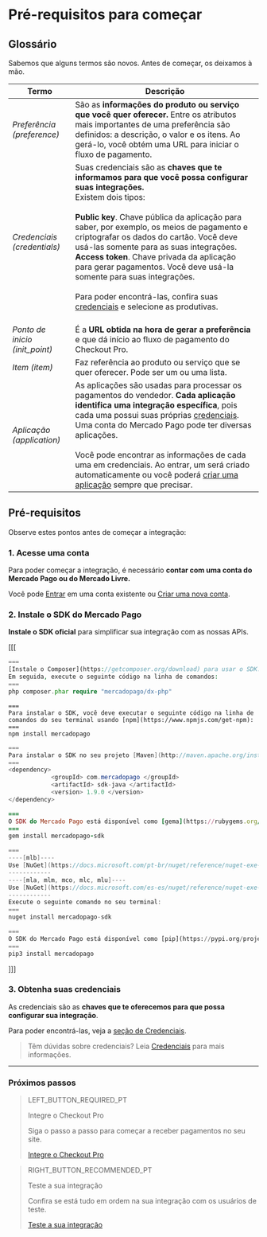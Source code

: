 # Pré-requisitos para começar


## Glossário

Sabemos que alguns termos são novos. Antes de começar, os deixamos à mão.

| Termo | Descrição |
| --- | --- |
| _Preferência (preference)_ | São as **informações do produto ou serviço que você quer oferecer.** Entre os atributos mais importantes de uma preferência são definidos: a descrição, o valor e os itens. Ao gerá-lo, você obtém uma URL para iniciar o fluxo de pagamento. |
| _Credenciais (credentials)_ | Suas credenciais são as **chaves que te informamos para que você possa configurar suas integrações.**<br/>Existem dois tipos:<br/><br/>**Public key**. Chave pública da aplicação para saber, por exemplo, os meios de pagamento e criptografar os dados do cartão. Você deve usá-las somente para as suas integrações.<br/>**Access token**. Chave privada da aplicação para gerar pagamentos. Você deve usá-la somente para suas integrações.<br/><br/>Para poder encontrá-las, confira suas [credenciais]([FAKER][CREDENTIALS][URL]) e selecione as produtivas.<br/><br/> |
| _Ponto de inicio (init_point)_ | É a **URL obtida na hora de gerar a preferência** e que dá início ao fluxo de pagamento do Checkout Pro. |
| _Item (item)_ | Faz referência ao produto ou serviço que se quer oferecer. Pode ser um ou uma lista. |
| _Aplicação (application)_ | As aplicações são usadas para processar os pagamentos do vendedor. **Cada aplicação identifica uma integração específica**, pois cada uma possui suas próprias [credenciais]([FAKER][CREDENTIALS][URL]). Uma conta do Mercado Pago pode ter diversas aplicações.<br/><br/>Você pode encontrar as informações de cada uma em credenciais. Ao entrar, um será criado automaticamente ou você poderá [criar uma aplicação](https://applications.mercadopago.com) sempre que precisar. |

## Pré-requisitos

Observe estes pontos antes de começar a integração:

### 1. Acesse uma conta
Para poder começar a integração, é necessário **contar com uma conta do Mercado Pago ou do Mercado Livre.**

Você pode [Entrar](https://www.mercadolibre.com/jms/[FAKER][GLOBALIZE][SITE_ID]/lgz/login?platform_id=mp&go=https://www.mercadopago[FAKER][URL][DOMAIN]/developers/pt/guides/online-payments/checkout-pro/previous-requirements) em uma conta existente ou [Criar uma nova conta](https://www.mercadopago[FAKER][URL][DOMAIN]).

### 2. Instale o SDK do Mercado Pago
**Instale o SDK oficial** para simplificar sua integração com as nossas APIs.

[[[
```php
===
[Instale o Composer](https://getcomposer.org/download) para usar o SDK.
Em seguida, execute o seguinte código na linha de comandos:
===
php composer.phar require "mercadopago/dx-php"
```
```node
===
Para instalar o SDK, você deve executar o seguinte código na linha de comandos do seu terminal usando [npm](https://www.npmjs.com/get-npm):
===
npm install mercadopago
```
```java
===
Para instalar o SDK no seu projeto [Maven](http://maven.apache.org/install.html) adicione a seguinte dependência no seu arquivo pom.xml e execute o 'maven install'.
===
<dependency>
            <groupId> com.mercadopago </groupId>
            <artifactId> sdk-java </artifactId>
            <version> 1.9.0 </version>
</dependency>
```
```ruby
===
O SDK do Mercado Pago está disponível como [gema](https://rubygems.org/gems/mercadopago-sdk), para instalá-la, você deve executar o seguinte código na linha de comandos:
===
gem install mercadopago-sdk
```
```csharp
===
----[mlb]----
Use [NuGet](https://docs.microsoft.com/pt-br/nuget/reference/nuget-exe-cli-reference) para instalar o SDK .NET de Mercado Pago.
------------
----[mla, mlm, mco, mlc, mlu]----
Use [NuGet](https://docs.microsoft.com/es-es/nuget/reference/nuget-exe-cli-reference) para instalar el SDK .NET de Mercado Pago.
------------
Execute o seguinte comando no seu terminal:
===
nuget install mercadopago-sdk
```
```python
===
O SDK do Mercado Pago está disponível como [pip](https://pypi.org/project/mercadopago/), para instalá-la, você deve executar o seguinte código na linha de comandos:
===
pip3 install mercadopago
```
]]]

### 3. Obtenha suas credenciais

As credenciais são as **chaves que te oferecemos para que possa configurar sua integração**.

Para poder encontrá-las, veja a [seção de Credenciais]([FAKER][CREDENTIALS][URL]).

> Têm dúvidas sobre credenciais? Leia [Credenciais](https://www.mercadopago[FAKER][URL][DOMAIN]/developers/pt/guides/credentials/credentials) para mais informações. 

---

### Próximos passos

> LEFT_BUTTON_REQUIRED_PT
>
> Integre o Checkout Pro
>
> Siga o passo a passo para começar a receber pagamentos no seu site.
>
> [Integre o Checkout Pro](https://www.mercadopago[FAKER][URL][DOMAIN]/developers/pt/guides/online-payments/checkout-pro/integration)

> RIGHT_BUTTON_RECOMMENDED_PT
>
> Teste a sua integração
>
> Confira se está tudo em ordem na sua integração com os usuários de teste.
>
> [Teste a sua integração](https://www.mercadopago[FAKER][URL][DOMAIN]/developers/pt/guides/online-payments/checkout-pro/test-integration)
